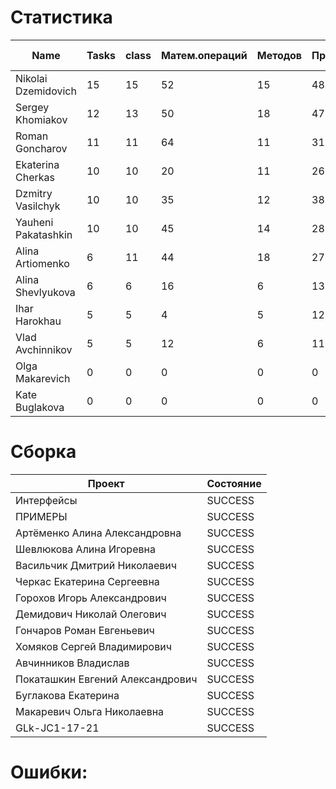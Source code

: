 # Статистика

| Name | Tasks | class | Матем.операций | Методов | Присваиваний | анон.класов | внутр.класов | констант | логирование | лямбды | переменных | перхватов исключений | приват. методов | приват. полей | сравнений | циклов |
| --- | --- | --- | --- | --- | --- | --- | --- | --- | --- | --- | --- | --- | --- | --- | --- | --- |
| Nikolai Dzemidovich | 15 | 15 | 52 | 15 | 48 | 0 | 0 | 0 | 0 | 0 | 46 | 0 | 0 | 0 | 23 | 3 |
| Sergey Khomiakov | 12 | 13 | 50 | 18 | 47 | 0 | 0 | 0 | 0 | 0 | 41 | 4 | 4 | 0 | 30 | 0 |
| Roman Goncharov | 11 | 11 | 64 | 11 | 31 | 0 | 0 | 0 | 0 | 0 | 30 | 0 | 0 | 0 | 30 | 1 |
| Ekaterina Cherkas | 10 | 10 | 20 | 11 | 26 | 0 | 0 | 0 | 0 | 0 | 26 | 0 | 0 | 0 | 1 | 0 |
| Dzmitry Vasilchyk | 10 | 10 | 35 | 12 | 38 | 0 | 0 | 0 | 0 | 0 | 38 | 0 | 2 | 0 | 9 | 0 |
| Yauheni Pakatashkin | 10 | 10 | 45 | 14 | 28 | 0 | 0 | 0 | 0 | 0 | 28 | 0 | 1 | 0 | 12 | 3 |
| Alina Artiomenko | 6 | 11 | 44 | 18 | 27 | 0 | 0 | 0 | 0 | 0 | 27 | 0 | 7 | 1 | 7 | 5 |
| Alina Shevlyukova | 6 | 6 | 16 | 6 | 13 | 0 | 0 | 0 | 0 | 0 | 13 | 0 | 0 | 0 | 0 | 0 |
| Ihar Harokhau | 5 | 5 | 4 | 5 | 12 | 0 | 0 | 0 | 0 | 0 | 12 | 0 | 0 | 0 | 0 | 1 |
| Vlad Avchinnikov | 5 | 5 | 12 | 6 | 11 | 0 | 0 | 0 | 0 | 0 | 11 | 0 | 0 | 0 | 0 | 0 |
| Olga Makarevich | 0 | 0 | 0 | 0 | 0 | 0 | 0 | 0 | 0 | 0 | 0 | 0 | 0 | 0 | 0 | 0 |
| Kate Buglakova | 0 | 0 | 0 | 0 | 0 | 0 | 0 | 0 | 0 | 0 | 0 | 0 | 0 | 0 | 0 | 0 |


# Сборка

| Проект | Состояние |
| --- | --- |
| Интерфейсы  | SUCCESS |
| ПРИМЕРЫ  | SUCCESS |
| Артёменко Алина Александровна  | SUCCESS |
| Шевлюкова Алина Игоревна  | SUCCESS |
| Васильчик Дмитрий Николаевич  | SUCCESS |
| Черкас Екатерина Сергеевна  | SUCCESS |
| Горохов Игорь Александрович  | SUCCESS |
| Демидович Николай Олегович  | SUCCESS |
| Гончаров Роман Евгеньевич  | SUCCESS |
| Хомяков Сергей Владимирович  | SUCCESS |
| Авчинников Владислав  | SUCCESS |
| Покаташкин Евгений Александрович  | SUCCESS |
| Буглакова Екатерина  | SUCCESS |
| Макаревич Ольга Николаевна  | SUCCESS |
| GLk-JC1-17-21  | SUCCESS |


# Ошибки:

